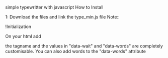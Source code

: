 
simple typewritter with javascript
How to Install

1: Download the files and link the type_min.js file
Note::

!Initialization

On your html add 

<span class="txt-type" data-wait="3000" data-words='["dolor","Ipsum","Lorem"]'></span>

the tagname and the values in "data-wait" and "data-words" are completely customisable.
You can also add words to the "data-words" attribute
